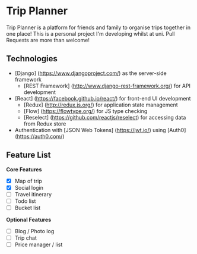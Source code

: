 Trip Planner
============

Trip Planner is a platform for friends and family to organise trips together in one place! This is a personal project I'm developing whilst at uni. Pull Requests are more than welcome!

Technologies
------------
- [Django] (https://www.djangoproject.com/) as the server-side framework
  - [REST Framework] (http://www.django-rest-framework.org/) for API development
- [React] (https://facebook.github.io/react/) for front-end UI development
  - [Redux] (http://redux.js.org/) for application state management
  - [Flow] (https://flowtype.org/) for JS type checking
  - [Reselect] (https://github.com/reactjs/reselect) for accessing data from Redux store
- Authentication with [JSON Web Tokens] (https://jwt.io/) using [Auth0] (https://auth0.com/)  

Feature List
------------
**Core Features**
- [x] Map of trip  
- [x] Social login  
- [ ] Travel itinerary  
- [ ] Todo list  
- [ ] Bucket list  

**Optional Features**
- [ ] Blog / Photo log  
- [ ] Trip chat  
- [ ] Price manager / list  
